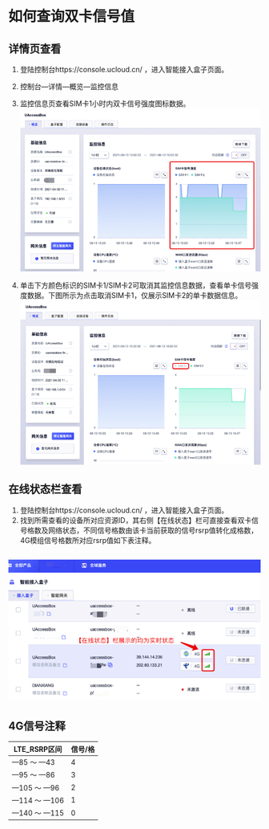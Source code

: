 # 如何查询双卡信号值



## 详情页查看

1. 登陆控制台https://console.ucloud.cn/ ，进入智能接入盒子页面。
2. 控制台—详情—概览—监控信息
3. 监控信息页查看SIM卡1小时内双卡信号强度图标数据。<img src="../images/signal2.png" style="zoom:85%;" />

4. 单击下方颜色标识的SIM卡1/SIM卡2可取消其监控信息数据，查看单卡信号强度数据。下图所示为点击取消SIM卡1，仅展示SIM卡2的单卡数据信息。<img src="../images/signal3.png" style="zoom:85%;" />



## 在线状态栏查看

1. 登陆控制台https://console.ucloud.cn/ ，进入智能接入盒子页面。
2. 找到所需查看的设备所对应资源ID，其右侧【在线状态】栏可直接查看双卡信号格数及网络状态，不同信号格数由该卡当前获取的信号rsrp值转化成格数，4G模组信号格数所对应rsrp值如下表注释。

##      <img src="../images/signal1.png" style="zoom:90%;" />



## 4G信号注释

| LTE_RSRP区间 | 信号/格 |
| ------------ | ------- |
| —85 ～ —43   | 4       |
| —95 ～ —86   | 3       |
| —105 ～ —96  | 2       |
| —114 ～ —106 | 1       |
| —140 ～ —115 | 0       |



